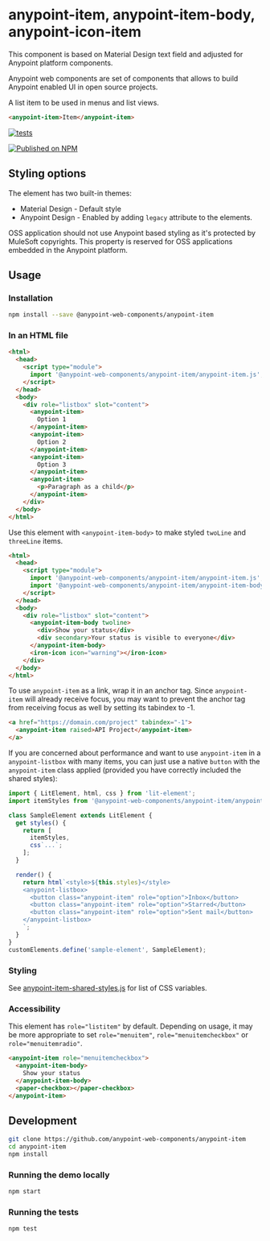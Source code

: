 # anypoint-item, anypoint-item-body, anypoint-icon-item

This component is based on Material Design text field and adjusted for Anypoint platform components.

Anypoint web components are set of components that allows to build Anypoint enabled UI in open source projects.

A list item to be used in menus and list views.

```html
<anypoint-item>Item</anypoint-item>
```

[![tests](https://github.com/anypoint-web-components/anypoint-item/actions/workflows/deployment.yml/badge.svg)](https://github.com/anypoint-web-components/anypoint-item/actions/workflows/deployment.yml)

[![Published on NPM](https://img.shields.io/npm/v/@anypoint-web-components/anypoint-item.svg)](https://www.npmjs.com/package/@anypoint-web-components/anypoint-item)

## Styling options

The element has two built-in themes:

- Material Design - Default style
- Anypoint Design - Enabled by adding `legacy` attribute to the elements.

OSS application should not use Anypoint based styling as it's protected by MuleSoft copyrights. This property is reserved for OSS applications embedded in the Anypoint platform.

## Usage

### Installation

```sh
npm install --save @anypoint-web-components/anypoint-item
```

### In an HTML file

```html
<html>
  <head>
    <script type="module">
      import '@anypoint-web-components/anypoint-item/anypoint-item.js';
    </script>
  </head>
  <body>
    <div role="listbox" slot="content">
      <anypoint-item>
        Option 1
      </anypoint-item>
      <anypoint-item>
        Option 2
      </anypoint-item>
      <anypoint-item>
        Option 3
      </anypoint-item>
      <anypoint-item>
        <p>Paragraph as a child</p>
      </anypoint-item>
    </div>
  </body>
</html>
```

Use this element with `<anypoint-item-body>` to make styled `twoLine` and `threeLine` items.

```html
<html>
  <head>
    <script type="module">
      import '@anypoint-web-components/anypoint-item/anypoint-item.js';
      import '@anypoint-web-components/anypoint-item/anypoint-item-body.js';
    </script>
  </head>
  <body>
    <div role="listbox" slot="content">
      <anypoint-item-body twoline>
        <div>Show your status</div>
        <div secondary>Your status is visible to everyone</div>
      </anypoint-item-body>
      <iron-icon icon="warning"></iron-icon>
    </div>
  </body>
</html>
```

To use `anypoint-item` as a link, wrap it in an anchor tag. Since `anypoint-item` will already receive focus, you may want to prevent the anchor tag from receiving focus as well by setting its tabindex to -1.

```html
<a href="https://domain.com/project" tabindex="-1">
  <anypoint-item raised>API Project</anypoint-item>
</a>
```

If you are concerned about performance and want to use `anypoint-item` in a `anypoint-listbox` with many items, you can just use a native `button` with the `anypoint-item` class applied (provided you have correctly included the shared styles):

```javascript
import { LitElement, html, css } from 'lit-element';
import itemStyles from '@anypoint-web-components/anypoint-item/anypoint-item-shared-styles.js';

class SampleElement extends LitElement {
  get styles() {
    return [
      itemStyles,
      css`...`;
    ];
  }

  render() {
    return html`<style>${this.styles}</style>
    <anypoint-listbox>
      <button class="anypoint-item" role="option">Inbox</button>
      <button class="anypoint-item" role="option">Starred</button>
      <button class="anypoint-item" role="option">Sent mail</button>
    </anypoint-listbox>
    `;
  }
}
customElements.define('sample-element', SampleElement);
```

### Styling

See [anypoint-item-shared-styles.js](anypoint-item-shared-styles.js) for list of CSS variables.

### Accessibility

This element has `role="listitem"` by default. Depending on usage, it may be more appropriate to set `role="menuitem"`, `role="menuitemcheckbox"` or `role="menuitemradio"`.

```html
<anypoint-item role="menuitemcheckbox">
  <anypoint-item-body>
    Show your status
  </anypoint-item-body>
  <paper-checkbox></paper-checkbox>
</anypoint-item>
```

## Development

```sh
git clone https://github.com/anypoint-web-components/anypoint-item
cd anypoint-item
npm install
```

### Running the demo locally

```sh
npm start
```

### Running the tests

```sh
npm test
```
